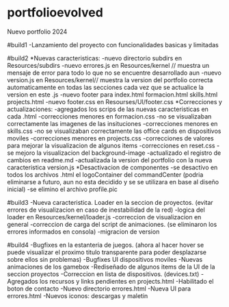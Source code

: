 # portfolioevolved
Nuevo portfolio 2024

#build1
-Lanzamiento del proyecto con funcionalidades basicas y limitadas

#build2
*Nuevas caracteristicas:
    -nuevo directorio subdirs en Resources/subdirs
    -nuevo errores.js en Resources/kernel // muestra un mensaje de error para todo lo que no se encuentre desarrollado aun
    -nuevo version.js en Resources/kernel// muestra la version del portfolio correcta automaticamente en todas las secciones cada vez que se actualice la version en este .js
    -nuevo footer para index.html formacion.html skills.html projects.html
    -nuevo footer.css en Resourses/UI/footer.css
*Correcciones y actualizaciones:
    -agregados los scrips de las nuevas caracteristicas en cada .html
    -correcciones menores en formacion.css
        -no se visualizaban correctamente las imagenes de las insituciones
    -correcciones menores en skills.css
        -no se visualizaban correctamente las office cards en dispositivos moviles
    -correcciones menores en projects.css
        -correcciones de valores para mejorar la visualizacion de algunos items
    -correcciones en reset.css
        -se mejoro la visualizacion del background-image
    -actualizado el registro de cambios en readme.md
    -actualizada la version del portfolio con la nueva caracteristica version.js
*Desactivacion de componentes
    -se desactivo en todos los archivos .html el logoContainer del commandCenter (podria eliminarse a futuro, aun no esta decidido y se se utilizara en base al diseño inicial)
    -se elimino el archivo profile.pic


#build3
-Nueva caracteristica. Loader en la seccion de proyectos. (evitar errores de visualizacion en caso de inestabilidad de la red)
-logica del loader en Resources/kernel/loader.js
-correccion de visualizacion en general
-correccion de carga del script de animaciones. (se eliminaron los errores informados en consola)
-migracion de version

#build4
-Bugfixes en la estanteria de juegos. (ahora al hacer hover se puede visualizar el proximo titulo transparente para poder desplazarse sobre ellos sin problemas)
-Bugfixes UI dispositivos moviles
-Nuevas animaciones de los gamebox
-Rediseñado de algunos items de la UI de la seccion proyectos
-Correccion en lista de dispositivos. (devices.txt)
-Agregados los recursos y links pendientes en projects.html
-Habilitado el boton de contacto
-Nuevo directorio errores.html
-Nueva UI para errores.html
-Nuevos iconos: descargas y maletin

